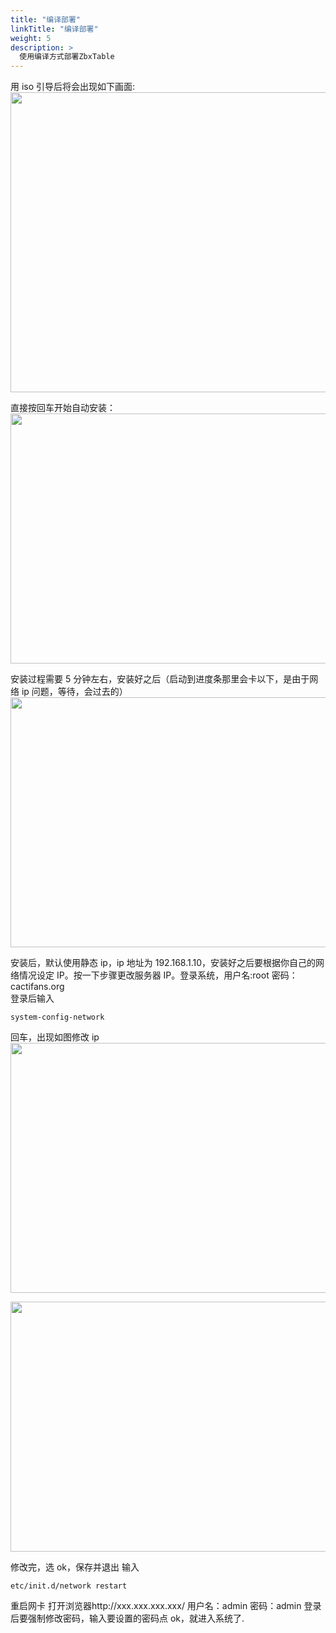 ```yaml
---
title: "编译部署"
linkTitle: "编译部署"
weight: 5
description: >
  使用编译方式部署ZbxTable
---
```


用 iso 引导后将会出现如下画面:<br/>
<a href="https://img.cactifans.com/wp-content/uploads/2012/06/1.png"><img class="size-full wp-image-648 aligncenter" title="1" src="https://img.cactifans.com/wp-content/uploads/2012/06/1.png" alt="" width="640" height="480" srcset="https://img.cactifans.com/wp-content/uploads/2012/06/1.png 640w, https://img.cactifans.com/wp-content/uploads/2012/06/1-300x225.png 300w" sizes="(max-width: 640px) 100vw, 640px" /></a>

直接按回车开始自动安装：<br/> <a href="https://img.cactifans.com/wp-content/uploads/2012/06/5.png"><img class="size-full wp-image-649 aligncenter" title="5" src="https://img.cactifans.com/wp-content/uploads/2012/06/5.png" alt="" width="720" height="400" srcset="https://img.cactifans.com/wp-content/uploads/2012/06/5.png 720w, https://img.cactifans.com/wp-content/uploads/2012/06/5-300x166.png 300w" sizes="(max-width: 720px) 100vw, 720px" /></a>

安装过程需要 5 分钟左右，安装好之后（启动到进度条那里会卡以下，是由于网络 ip 问题，等待，会过去的）<br/><a href="https://img.cactifans.com/wp-content/uploads/2012/06/21.png"><img class="size-full wp-image-650 aligncenter" title="21" src="https://img.cactifans.com/wp-content/uploads/2012/06/21.png" alt="" width="720" height="400" srcset="https://img.cactifans.com/wp-content/uploads/2012/06/21.png 720w, https://img.cactifans.com/wp-content/uploads/2012/06/21-300x166.png 300w" sizes="(max-width: 720px) 100vw, 720px" /></a>

安装后，默认使用静态 ip，ip 地址为 192.168.1.10，安装好之后要根据你自己的网络情况设定 IP。按一下步骤更改服务器 IP。登录系统，用户名:root 密码：cactifans.org  
登录后输入

```
system-config-network
```

回车，出现如图修改 ip<br/> <a href="https://img.cactifans.com/wp-content/uploads/2012/06/8.png"><img class="size-full wp-image-651 aligncenter" title="8" src="https://img.cactifans.com/wp-content/uploads/2012/06/8.png" alt="" width="720" height="400" srcset="https://img.cactifans.com/wp-content/uploads/2012/06/8.png 720w, https://img.cactifans.com/wp-content/uploads/2012/06/8-300x166.png 300w" sizes="(max-width: 720px) 100vw, 720px" /></a>

<a href="https://img.cactifans.com/wp-content/uploads/2012/06/10.png"><img class="size-full wp-image-653 aligncenter" title="10" src="https://img.cactifans.com/wp-content/uploads/2012/06/10.png" alt="" width="720" height="400" srcset="https://img.cactifans.com/wp-content/uploads/2012/06/10.png 720w, https://img.cactifans.com/wp-content/uploads/2012/06/10-300x166.png 300w" sizes="(max-width: 720px) 100vw, 720px" /></a>

修改完，选 ok，保存并退出
输入

```
etc/init.d/network restart
```

重启网卡
打开浏览器http://xxx.xxx.xxx.xxx/
用户名：admin 密码：admin 登录后要强制修改密码，输入要设置的密码点 ok，就进入系统了.
